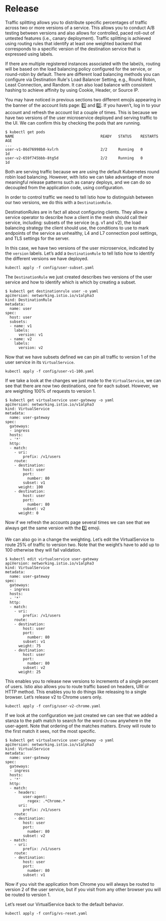 # Release

Traffic splitting allows you to distribute specific percentages of traffic across two or more versions of a service. This allows you to conduct A/B testing between versions and also allows for controlled, paced roll-out of untested features (i.e., canary deployment). Traffic splitting is achieved using routing rules that identify at least one weighted backend that corresponds to a specific version of the destination service that is expressed using labels.

If there are multiple registered instances associated with the label/s, routing will be based on the load balancing policy configured for the service, or round-robin by default. There are different load balancing methods you can configure via Destination Rule's Load Balancer Setting, e.g., Round Robin, Least Connection, and Random. It can also load balance with consistent hashing to achieve affinity by using Cookie, Header, or Source IP.

You may have noticed in previous sections two different emojis appearing in the banner of the account lists page: 1️⃣ and 2️⃣. If you haven’t, log in to your account and refresh the account list a couple of times. This is because we have two versions of the user microservice deployed and serving traffic to the UI. We can confirm this by checking the pods that are running.

```shell
$ kubectl get pods
NAME                                       READY   STATUS    RESTARTS   AGE
...
user-v1-86d76998b8-kvlrh                   2/2     Running   0          1d
user-v2-659f745bbb-8tg5d                   2/2     Running   0          1d
```

Both are serving traffic because we are using the default Kubernetes round robin load balancing. However, with Istio we can take advantage of more meaningful release patterns such as canary deploys, and we can do so decoupled from the application code, using configuration.

In order to control traffic we need to tell Istio how to distinguish between our two versions, we do this with a `DestinationRule`.

DestinationRules are in fact all about configuring clients. They allow a service operator to describe how a client in the mesh should call their service, including: subsets of the service (e.g. v1 and v2), the load balancing strategy the client should use, the conditions to use to mark endpoints of the service as unhealthy, L4 and L7 connection pool settings, and TLS settings for the server.

In this case, we have two versions of the user microservice, indicated by the `version` labels. Let’s add a `DestinationRule` to tell Istio how to identify the different versions we have deployed.

```shell
kubectl apply -f config/user-subset.yaml
```

The `DestinationRule` we just created describes two versions of the user service and how to identify which is which by creating a subset.

```shell
$ kubectl get destinationrule user -o yaml
apiVersion: networking.istio.io/v1alpha3
kind: DestinationRule
metadata:
  name: user
spec:
  host: user
  subsets:
  - name: v1
    labels:
      version: v1
  - name: v2
    labels:
      version: v2
```

Now that we have subsets defined we can pin all traffic to version 1 of the user service in its `VirtualService`.

```shell
kubectl apply -f config/user-v1-100.yaml
```

If we take a look at the changes we just made to the `VirtualService`, we can see that there are now two destinations, one for each subset. However, we are weighting 100% of requests to version 1.

```shell
$ kubectl get virtualservice user-gateway -o yaml
apiVersion: networking.istio.io/v1alpha3
kind: VirtualService
metadata:
  name: user-gateway
spec:
  gateways:
  - ingress
  hosts:
  - '*'
  http:
  - match:
    - uri:
        prefix: /v1/users
    route:
    - destination:
        host: user
        port:
          number: 80
        subset: v1
      weight: 100
    - destination:
        host: user
        port:
          number: 80
        subset: v2
      weight: 0
```

Now if we refresh the accounts page several times we can see that we always get the same version with the 1️⃣ emoji.

We can also go in a change the weighting. Let’s edit the VirtualService to route 25% of traffic to version two. Note that the weight’s have to add up to 100 otherwise they will fail validation.

```shell
$ kubectl edit virtualservice user-gateway
apiVersion: networking.istio.io/v1alpha3
kind: VirtualService
metadata:
  name: user-gateway
spec:
  gateways:
  - ingress
  hosts:
  - '*'
  http:
  - match:
    - uri:
        prefix: /v1/users
    route:
    - destination:
        host: user
        port:
          number: 80
        subset: v1
      weight: 75
    - destination:
        host: user
        port:
          number: 80
        subset: v2
      weight: 25
```

This enables you to release new versions to increments of a single percent of users. Istio also allows you to route traffic based on headers, URI or HTTP method. This enables you to do things like releasing to a single browser. Let’s release v2 to Chrome users only.

```shell
kubectl apply -f config/user-v2-chrome.yaml
```

If we look at the configuration we just created we can see that we added a stanza to the path match to search for the word `Chrome` anywhere in the user-agent. Note that ordering of the matches matters. Envoy will route to the first match it sees, not the most specific.

```shell
$ kubectl get virtualservice user-gateway -o yaml
apiVersion: networking.istio.io/v1alpha3
kind: VirtualService
metadata:
  name: user-gateway
spec:
  gateways:
  - ingress
  hosts:
  - '*'
  http:
  - match:
    - headers:
        user-agent:
          regex: .*Chrome.*
      uri:
        prefix: /v1/users
    route:
    - destination:
        host: user
        port:
          number: 80
        subset: v2
  - match:
    - uri:
        prefix: /v1/users
    route:
    - destination:
        host: user
        port:
          number: 80
        subset: v1
```

Now if you visit the application from Chrome you will always be routed to version 2 of the user service, but if you visit from any other browser you will be routed to version 1.

Let’s reset our VirtualService back to the default behavior.

```shell
kubectl apply -f config/vs-reset.yaml
```

